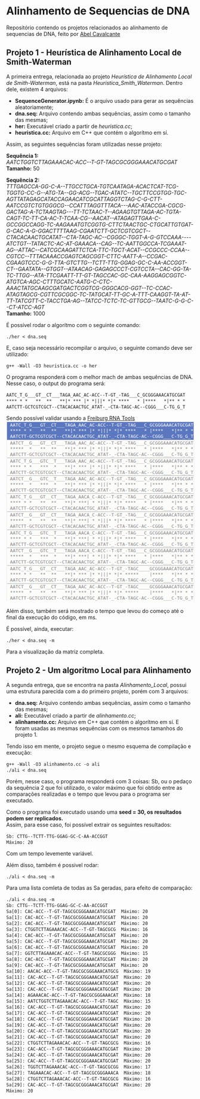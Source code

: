 # Alinhamento de Sequencias de DNA
Repositório contendo os projetos relacionados ao alinhamento de sequencias de DNA, feito por [Abel Cavalcante](https://github.com/FidyBack)

## **Projeto 1 - Heurística de Alinhamento Local de Smith-Waterman**

A primeira entrega, relacionada ao projeto _Heurística de Alinhamento Local de Smith-Waterman_, está na pasta _Heuristica_Smith_Waterman_. Dentro dele, existem 4 arquivos:
* **SequenceGenerator.ipynb:** É o arquivo usado para gerar as sequências aleatoriamente;
* **dna.seq:** Arquivo contendo ambas sequências, assim como o tamanho das mesmas;
* **her:** Executável criado a partir de _heuristica.cc_;
* **heuristica.cc:** Arquivo em C++ que contém o algorítmo em sí.
 
Assim, as seguintes sequências foram utilizadas nesse projeto:

**Sequência 1:**<br/>
_AATCTGGTCTTAGAAACAC-ACC--T-GT-TAGCGCGGGAAACATGCGAT_<br/>
**Tamanho:** 50

**Sequência 2:**<br/>
_TTTGAGCCA-GG-C-A--TTGCCTGCA-TGTCAATAGA-ACACTCAT-TCG-TGGTG-CC-G--ATG-TA--GG-ACG--TGAC-ATATC--TGCTTCCGTGG-TGC-AGTTATAGAGCATACCAGAACATCGCATTAGGTCTAG-C-G-CTT-AATCCGTCTGTGGGCG--CCATTTAGGTTTACA---AAC-ATACCGA-CGCG-GACTAG-A-TCTAAGTAG---TT-TCTAAC-T--AGAAGTGTTAGA-AC-TGTA-CAGT-TC-TT-CA-AC-T-TCAA-CG--AACAT--ATAGAGTTGAA-C-GCCGGCCAGG-TC-AAGAAATGTCGGTG-CTTCTAACTGC-CTGCATTGTGAT-G-CAC-A-G-GGACTTTTAAG-CGAATCTT-GCTCGTCGCT--CTACACAACTGCATAT--CTA-TAGC-AC--CGGGC-TGGT-A-G-GTCCAAA----ATCTGT--TATACTC-AC-AT-GAAACA--CAG--TC-AATTGGCCA-TCGAAAT-AG--ATTAC--CATCGCAAGATTCTCA-TTC-TGCT-ACAT--CCGCCC-CCAA--CGTCC--TTTACAAACCGAGTCAGCGGT-CTTC-AATT-A--CCGAC-CGAAGTCCC-G-G-TTA-GTCTTG--TCTT-TTG-GGAG-GC-C-AA-ACCGGT-CT--GAATATA--GTGGT--ATAACAG-GAGAGCCCT-CGTCCTA--CAC-GG-TA-TC-TTGG--ATA-TTCGAATT-TT-GT-TAGCCAC-GC-CAA-AAGGAGCGGTC-ATGTCA-AGC-CTTTGCATC-AATG-C-CTC-AAACTATGCAAGCGATGACTCGGTCG-GGGCACG-GGT--TC-CCAC-ATAGTAGCG-CGTTCGCGGC-TC-TATGCAT-TT-GC-A-TTT-CAAGGT-TA-AT-TT-TATCGTT-C-TACCTGA-AG--TATCC-TCTC-TC-GTTGCG--TAATC-G-G-C--CT-ATCC-AGT_<br/>
**Tamanho:** 1000

É possível rodar o algorítmo com o seguinte comando:
```
./her < dna.seq
```
E, caso seja necessário recompilar o arquivo, o seguinte comando deve ser utilizado:
```
g++ -Wall -O3 heuristica.cc -o her
```

O programa responderá com o melhor mach de ambas sequências de DNA. Nesse caso, o output do programa será:
```
AATC_T_G___GT__CT___TAGA_AAC_AC-ACC--T-GT_-TAG___C_GCGGGAAACATGCGAT
**** * *   **  **   **|* *** |* *|||* *|* ****   * |****   *|** * *
AATCTT-GCTCGTCGCT--CTACACAACTGC_ATAT-_-CTA-TAGC-AC--CGGG___C-TG_G_T
```
Sendo possível validar usando a [Freiburg RNA Tools](http://rna.informatik.uni-freiburg.de/Teaching/index.jsp?toolName=Smith-Waterman)<br/>
![Imagem_site](/Heuristica_Smith_Waterman/Imagens/comparacao_site.png)

Além disso, também será mostrado o tempo que levou do começo até o final da execução do código, em ms. 

É possível, ainda, executar:
```
./her < dna.seq -m
```
Para a visualização da matriz completa.

## **Projeto 2 - Um algoritmo Local para Alinhamento**
A segunda entrega, que se encontra na pasta _Alinhamento_Local_, possui uma estrutura parecida com a do primeiro projeto, porém com 3 arquivos:
* **dna.seq:** Arquivo contendo ambas sequências, assim como o tamanho das mesmas;
* **ali:** Executável criado a partir de _alinhamento.cc_;
* **alinhamento.cc:** Arquivo em C++ que contém o algorítmo em sí.
E foram usadas as mesmas sequências com os mesmos tamanhos do projeto 1.

Tendo isso em mente, o projeto segue o mesmo esquema de compilação e execução:
```
g++ -Wall -O3 alinhamento.cc -o ali
./ali < dna.seq
```
Porém, nesse caso, o programa responderá com 3 coisas: Sb, ou o pedaço da sequência 2 que foi utilizado, o valor máximo que foi obtido entre as comparações realizadas e o tempo que levou para o programa ser executado.

Como o programa foi executado usando uma **seed = 30, os resultados podem ser replicados.**<br/>
Assim, para esse caso, foi possível extrair os seguintes resultados:
```
Sb: CTTG--TCTT-TTG-GGAG-GC-C-AA-ACCGGT
Máximo: 20
```
Com um tempo levemente variável.

Além disso, também é possivel rodar:
```
./ali < dna.seq -m
```
Para uma lista comleta de todas as Sa geradas, para efeito de comparação:
```
./ali < dna.seq -m
Sb: CTTG--TCTT-TTG-GGAG-GC-C-AA-ACCGGT
Sa[0]: CAC-ACC--T-GT-TAGCGCGGGAAACATGCGAT  Máximo: 20
Sa[1]: CAC-ACC--T-GT-TAGCGCGGGAAACATGCGAT  Máximo: 20
Sa[2]: CAC-ACC--T-GT-TAGCGCGGGAAACATGCGAT  Máximo: 20
Sa[3]: CTGGTCTTAGAAACAC-ACC--T-GT-TAGCGCG  Máximo: 16
Sa[4]: CAC-ACC--T-GT-TAGCGCGGGAAACATGCGAT  Máximo: 20
Sa[5]: CAC-ACC--T-GT-TAGCGCGGGAAACATGCGAT  Máximo: 20
Sa[6]: CAC-ACC--T-GT-TAGCGCGGGAAACATGCGAT  Máximo: 20
Sa[7]: GGTCTTAGAAACAC-ACC--T-GT-TAGCGCGGG  Máximo: 15
Sa[8]: CAC-ACC--T-GT-TAGCGCGGGAAACATGCGAT  Máximo: 20
Sa[9]: CAC-ACC--T-GT-TAGCGCGGGAAACATGCGAT  Máximo: 20
Sa[10]: AACAC-ACC--T-GT-TAGCGCGGGAAACATGCG  Máximo: 19
Sa[11]: CAC-ACC--T-GT-TAGCGCGGGAAACATGCGAT  Máximo: 20
Sa[12]: CAC-ACC--T-GT-TAGCGCGGGAAACATGCGAT  Máximo: 20
Sa[13]: CAC-ACC--T-GT-TAGCGCGGGAAACATGCGAT  Máximo: 20
Sa[14]: AGAAACAC-ACC--T-GT-TAGCGCGGGAAACAT  Máximo: 18
Sa[15]: AATCTGGTCTTAGAAACAC-ACC--T-GT-TAGC  Máximo: 15
Sa[16]: CAC-ACC--T-GT-TAGCGCGGGAAACATGCGAT  Máximo: 20
Sa[17]: CAC-ACC--T-GT-TAGCGCGGGAAACATGCGAT  Máximo: 20
Sa[18]: CAC-ACC--T-GT-TAGCGCGGGAAACATGCGAT  Máximo: 20
Sa[19]: CAC-ACC--T-GT-TAGCGCGGGAAACATGCGAT  Máximo: 20
Sa[20]: CAC-ACC--T-GT-TAGCGCGGGAAACATGCGAT  Máximo: 20
Sa[21]: CAC-ACC--T-GT-TAGCGCGGGAAACATGCGAT  Máximo: 20
Sa[22]: CTGGTCTTAGAAACAC-ACC--T-GT-TAGCGCG  Máximo: 16
Sa[23]: CAC-ACC--T-GT-TAGCGCGGGAAACATGCGAT  Máximo: 20
Sa[24]: CAC-ACC--T-GT-TAGCGCGGGAAACATGCGAT  Máximo: 20
Sa[25]: CAC-ACC--T-GT-TAGCGCGGGAAACATGCGAT  Máximo: 20
Sa[26]: TGGTCTTAGAAACAC-ACC--T-GT-TAGCGCGG  Máximo: 17
Sa[27]: TAGAAACAC-ACC--T-GT-TAGCGCGGGAAACA  Máximo: 18
Sa[28]: CTGGTCTTAGAAACAC-ACC--T-GT-TAGCGCG  Máximo: 16
Sa[29]: CAC-ACC--T-GT-TAGCGCGGGAAACATGCGAT  Máximo: 20
Máximo: 20
```
